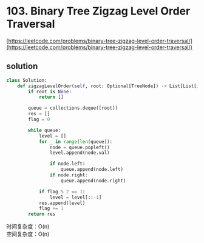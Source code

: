 # 103. Binary Tree Zigzag Level Order Traversal

[https://leetcode.com/problems/binary-tree-zigzag-level-order-traversal/](https://leetcode.com/problems/binary-tree-zigzag-level-order-traversal/)

## solution

```python
class Solution:
    def zigzagLevelOrder(self, root: Optional[TreeNode]) -> List[List[int]]:
        if root is None:
            return []

        queue = collections.deque([root])
        res = []
        flag = 0

        while queue:
            level = []
            for _ in range(len(queue)):
                node = queue.popleft()
                level.append(node.val)

                if node.left:
                    queue.append(node.left)
                if node.right:
                    queue.append(node.right)

            if flag % 2 == 1:
                level = level[::-1]
            res.append(level)
            flag += 1
        return res
```

时间复杂度：O(n) <br>
空间复杂度：O(n)
